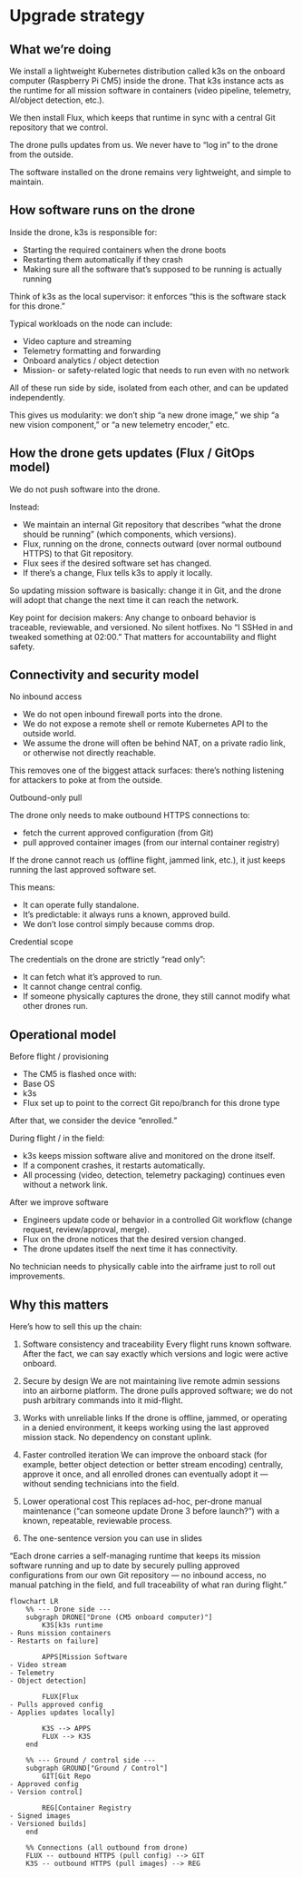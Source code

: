 # Upgrade strategy

## What we’re doing

We install a lightweight Kubernetes distribution called k3s on the onboard computer (Raspberry Pi CM5) inside the drone.
That k3s instance acts as the runtime for all mission software in containers (video pipeline, telemetry, AI/object detection, etc.).

We then install Flux, which keeps that runtime in sync with a central Git repository that we control.

The drone pulls updates from us. We never have to “log in” to the drone from the outside.

The software installed on the drone remains very lightweight, and simple to maintain.

## How software runs on the drone

Inside the drone, k3s is responsible for:

- Starting the required containers when the drone boots
- Restarting them automatically if they crash
- Making sure all the software that’s supposed to be running is actually running

Think of k3s as the local supervisor: it enforces “this is the software stack for this drone.”

Typical workloads on the node can include:

- Video capture and streaming
- Telemetry formatting and forwarding
- Onboard analytics / object detection
- Mission- or safety-related logic that needs to run even with no network

All of these run side by side, isolated from each other, and can be updated independently.

This gives us modularity: we don’t ship “a new drone image,” we ship “a new vision component,” or “a new telemetry encoder,” etc.

## How the drone gets updates (Flux / GitOps model)

We do not push software into the drone.

Instead:

- We maintain an internal Git repository that describes “what the drone should be running” (which components, which versions).
- Flux, running on the drone, connects outward (over normal outbound HTTPS) to that Git repository.
- Flux sees if the desired software set has changed.
- If there’s a change, Flux tells k3s to apply it locally.

So updating mission software is basically: change it in Git, and the drone will adopt that change the next time it can reach the network.

Key point for decision makers:
Any change to onboard behavior is traceable, reviewable, and versioned.
No silent hotfixes. No “I SSHed in and tweaked something at 02:00.” That matters for accountability and flight safety.

## Connectivity and security model

No inbound access

- We do not open inbound firewall ports into the drone.
- We do not expose a remote shell or remote Kubernetes API to the outside world.
- We assume the drone will often be behind NAT, on a private radio link, or otherwise not directly reachable.

This removes one of the biggest attack surfaces: there’s nothing listening for attackers to poke at from the outside.

Outbound-only pull

The drone only needs to make outbound HTTPS connections to:

- fetch the current approved configuration (from Git)
- pull approved container images (from our internal container registry)

If the drone cannot reach us (offline flight, jammed link, etc.), it just keeps running the last approved software set.

This means:

- It can operate fully standalone.
- It’s predictable: it always runs a known, approved build.
- We don’t lose control simply because comms drop.

Credential scope

The credentials on the drone are strictly “read only”:

- It can fetch what it’s approved to run.
- It cannot change central config.
- If someone physically captures the drone, they still cannot modify what other drones run.

## Operational model

Before flight / provisioning

- The CM5 is flashed once with:
- Base OS
- k3s
- Flux set up to point to the correct Git repo/branch for this drone type

After that, we consider the device “enrolled.”

During flight / in the field:

- k3s keeps mission software alive and monitored on the drone itself.
- If a component crashes, it restarts automatically.
- All processing (video, detection, telemetry packaging) continues even without a network link.

After we improve software
- Engineers update code or behavior in a controlled Git workflow (change request, review/approval, merge).
- Flux on the drone notices that the desired version changed.
- The drone updates itself the next time it has connectivity.

No technician needs to physically cable into the airframe just to roll out improvements.

## Why this matters

Here’s how to sell this up the chain:

1. Software consistency and traceability
Every flight runs known software. After the fact, we can say exactly which versions and logic were active onboard.

2. Secure by design
We are not maintaining live remote admin sessions into an airborne platform. The drone pulls approved software; we do not push arbitrary commands into it mid-flight.

3. Works with unreliable links
If the drone is offline, jammed, or operating in a denied environment, it keeps working using the last approved mission stack. No dependency on constant uplink.

4. Faster controlled iteration
We can improve the onboard stack (for example, better object detection or better stream encoding) centrally, approve it once, and all enrolled drones can eventually adopt it — without sending technicians into the field.

5. Lower operational cost
This replaces ad-hoc, per-drone manual maintenance (“can someone update Drone 3 before launch?”) with a known, repeatable, reviewable process.

6. The one-sentence version you can use in slides

“Each drone carries a self-managing runtime that keeps its mission software running and up to date by securely pulling approved configurations from our own Git repository — no inbound access, no manual patching in the field, and full traceability of what ran during flight.”

```mermaid
flowchart LR
    %% --- Drone side ---
    subgraph DRONE["Drone (CM5 onboard computer)"]
        K3S[k3s runtime
- Runs mission containers
- Restarts on failure]

        APPS[Mission Software
- Video stream
- Telemetry
- Object detection]

        FLUX[Flux
- Pulls approved config
- Applies updates locally]

        K3S --> APPS
        FLUX --> K3S
    end

    %% --- Ground / control side ---
    subgraph GROUND["Ground / Control"]
        GIT[Git Repo
- Approved config
- Version control]

        REG[Container Registry
- Signed images
- Versioned builds]
    end

    %% Connections (all outbound from drone)
    FLUX -- outbound HTTPS (pull config) --> GIT
    K3S -- outbound HTTPS (pull images) --> REG
```
